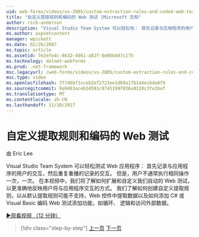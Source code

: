 ```yaml
---
uid: web-forms/videos/vs-2005/custom-extraction-rules-and-coded-web-tests
title: "自定义提取规则和编码的 Web 测试 |Microsoft 文档"
author: rick-anderson
description: "Visual Studio Team System 可以轻松地： 首先记录与应用程序的用户的交互，然后重复重播重新测试的 Web 应用..."
ms.author: aspnetcontent
manager: wpickett
ms.date: 02/26/2007
ms.topic: article
ms.assetid: 7e2efe4c-8632-4d61-a82f-8e0bbd47c175
ms.technology: dotnet-webforms
ms.prod: .net-framework
msc.legacyurl: /web-forms/videos/vs-2005/custom-extraction-rules-and-coded-web-tests
msc.type: video
ms.openlocfilehash: 777d6bf1cceb2ef2723ee1d69a17b144ec6de8f9
ms.sourcegitcommit: 9a9483aceb34591c97451997036a9120c3fe2baf
ms.translationtype: MT
ms.contentlocale: zh-CN
ms.lasthandoff: 11/10/2017
---
```

<a name="custom-extraction-rules-and-coded-web-tests"></a>自定义提取规则和编码的 Web 测试
====================
由 Eric Lee

Visual Studio Team System 可以轻松测试 Web 应用程序： 首先记录与应用程序的用户的交互，然后重复重播的记录的交互。 但是，用户不通常执行相同操作一次，一次。 在本视频中，我们将了解如何扩展和自定义我们自动的 Web 测试，以更准确地反映用户将与应用程序交互的方式。 我们了解如何创建自定义提取规则，以从默认提取规则可能不支持，Web 控件中提取数据以及如何添加 C# 或 Visual Basic 编码 Web 测试添加功能，如循环、 逻辑和访问外部数据。

[&#9654;观看视频 （12 分钟）](https://channel9.msdn.com/Blogs/ASP-NET-Site-Videos/custom-extraction-rules-and-coded-web-tests)

>[!div class="step-by-step"]
[上一页](code-coverage-of-automated-tests.md)
[下一页](the-effects-of-caching.md)
